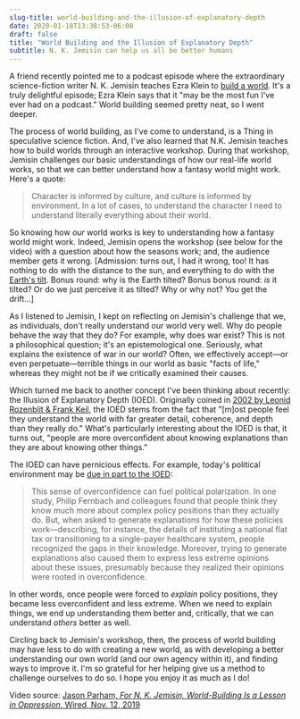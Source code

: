 ```yaml
---
slug-title: world-building-and-the-illusion-of-explanatory-depth
date: 2020-01-18T13:38:53-06:00
draft: false
title: "World Building and the Illusion of Explanatory Depth"
subtitle: N. K. Jemisin can help us all be better humans
---
```


A friend recently pointed me to a podcast episode where the extraordinary science-fiction writer N. K. Jemisin teaches Ezra Klein to [build a world](https://megaphone.link/VMP3494072790). It's a truly delightful episode; Ezra Klein says that it "may be the most fun I've ever had on a podcast." World building seemed pretty neat, so I went deeper.

The process of world building, as I've come to understand, is a Thing in speculative science fiction. And, I've also learned that N.K. Jemisin teaches how to build worlds through an interactive workshop. During that workshop, Jemisin challenges our basic understandings of how our real-life world works, so that we can better understand how a fantasy world might work. Here's a quote:

> Character is informed by culture, and culture is informed by environment. In a lot of cases, to understand the character I need to understand literally everything about their world.

So knowing how _our_ world works is key to understanding how a fantasy world might work. Indeed, Jemisin opens the workshop (see below for the video) with a question about how the seasons work; and, the audience member gets it wrong. [Admission: turns out, I had it wrong, too! It has nothing to do with the distance to the sun, and everything to do with the [Earth's tilt](https://spaceplace.nasa.gov/seasons/en/). Bonus round: why is the Earth tilted? Bonus bonus round: *is* it tilted? Or do we just perceive it as tilted? Why or why not? You get the drift...]

As I listened to Jemisin, I kept on reflecting on Jemisin's challenge that we, as individuals, don't really understand our world very well. Why do people behave the way that they do? For example, why does war exist? This is not a philosophical question; it's an epistemological one. Seriously, what explains the existence of war in our world? Often, we effectively accept—or even perpetuate—terrible things in our world as basic "facts of life," whereas they might not be if we critically examined their causes.

Which turned me back to another concept I've been thinking about recently: the Illusion of Explanatory Depth (IOED). Originally coined in [2002 by Leonid Rozenblit & Frank Keil](https://cogdevlab.yale.edu/sites/default/files/files/rozenblit%20%26%20keil%20%202002.pdf), the IOED stems from the fact that "[m]ost people feel they understand the world with far greater detail, coherence, and depth than they really do." What's particularly interesting about the IOED is that, it turns out, "people are more overconfident about knowing explanations than they are about knowing other things."

The IOED can have pernicious effects. For example, today's political environment may be [due in part to the IOED](https://www.psychologytoday.com/us/blog/words-matter/201908/you-know-less-you-think):

> This sense of overconfidence can fuel political polarization. In one study, Philip Fernbach and colleagues found that people think they know much more about complex policy positions than they actually do. But, when asked to generate explanations for how these policies work—describing, for instance, the details of instituting a national flat tax or transitioning to a single-payer healthcare system, people recognized the gaps in their knowledge. Moreover, trying to generate explanations also caused them to express less extreme opinions about these issues, presumably because they realized their opinions were rooted in overconfidence.

In other words, once people were forced to *explain* policy positions, they became less overconfident and less extreme. When we need to explain things, we end up understanding them better and, critically, that we can understand *others* better as well.

Circling back to Jemisin's workshop, then, the process of world building may have less to do with creating a new world, as with developing a better understanding our own world (and our own agency within it), and finding ways to improve it. I'm so grateful for her helping give us a method to challenge ourselves to do so. I hope you enjoy it as much as I do!

<script async src="https://player-backend.cnevids.com/script/video/5dc99e5a42b5f033498ff3a5.js?iu=/3379/conde.wired/partner"></script>

Video source: [Jason Parham, *For N. K. Jemisin, World-Building Is a Lesson in Oppression*, Wired, Nov. 12, 2019](https://www.wired.com/story/nk-jemisin-how-to-write-science-fiction-wired25/)
